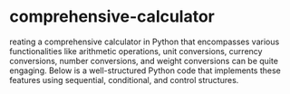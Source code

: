 # comprehensive-calculator
reating a comprehensive calculator in Python that encompasses various functionalities like arithmetic operations, unit conversions, currency conversions, number conversions, and weight conversions can be quite engaging. Below is a well-structured Python code that implements these features using sequential, conditional, and control structures.
